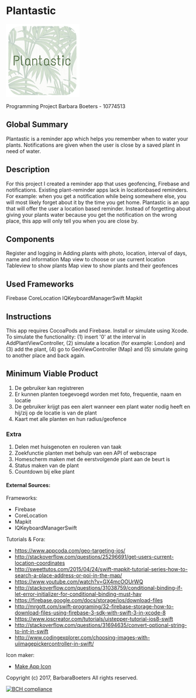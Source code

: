 # Plantastic
<img src="https://github.com/barbaraboeters/barbaraboeters-project/blob/master/doc/Afbeelding4.png" width="200px" height="200px" />

Programming Project
Barbara Boeters - 10774513

## Global Summary
Plantastic is a reminder app which helps you remember when to water your plants. Notifications are given when the user is close by a saved plant in need of water. 

## Description
For this project I created a reminder app that uses geofencing, Firebase and notifications. Existing plant-reminder apps lack in locationbased reminders. For example: when you get a notification while being somewhere else, you will most likely forget about it by the time you get home. Plantastic is an app that will offer the user a location based reminder. Instead of forgetting about giving your plants water because you get the notification on the wrong place, this app will only tell you when you are close by. 

## Components
Register and logging in
Adding plants with photo, location, interval of days, name and information
Map view to choose or use current location
Tableview to show plants 
Map view to show plants and their geofences

## Used Frameworks
Firebase
CoreLocation
IQKeyboardManagerSwift
Mapkit

## Instructions
This app requires CocoaPods and Firebase. Install or simulate using Xcode. To simulate the functionality: (1) insert '0' at the interval in AddPlantViewController, (2) simulate a location (for example: London) and (3) add the plant, (4) go to GeoViewController (Map) and (5) simulate going to another place and back again. 

## Minimum Viable Product
1. De gebruiker kan registreren 
2. Er kunnen planten toegevoegd worden met foto, frequentie, naam en locatie
3. De gebruiker krijgt pas een alert wanneer een plant water nodig heeft en hij/zij op de locatie is van de plant
4. Kaart met alle planten en hun radius/geofence

### Extra 
1. Delen met huisgenoten en rouleren van taak
2. Zoekfunctie planten met behulp van een API of webscrape
3. Homescherm maken met de eerstvolgende plant aan de beurt is
4. Status maken van de plant
5. Countdown bij elke plant

#### External Sources:
Frameworks:
- Firebase
- CoreLocation
- Mapkit 
- IQKeyboardManagerSwift

Tutorials & Fora: 
- https://www.appcoda.com/geo-targeting-ios/
- http://stackoverflow.com/questions/25296691/get-users-current-location-coordinates
- http://sweettutos.com/2015/04/24/swift-mapkit-tutorial-series-how-to-search-a-place-address-or-poi-in-the-map/
- https://www.youtube.com/watch?v=GX4mcOOUrWQ
- http://stackoverflow.com/questions/31038759/conditional-binding-if-let-error-initializer-for-conditional-binding-must-hav
- https://firebase.google.com/docs/storage/ios/download-files
- http://mrgott.com/swift-programing/32-firebase-storage-how-to-download-files-using-firebase-3-sdk-with-swift-3-in-xcode-8
- https://www.ioscreator.com/tutorials/uistepper-tutorial-ios8-swift
- http://stackoverflow.com/questions/31694635/convert-optional-string-to-int-in-swift
- http://www.codingexplorer.com/choosing-images-with-uiimagepickercontroller-in-swift/

Icon maker: 
- [Make App Icon](https://makeappicon.com)

Copyright (c) 2017, BarbaraBoeters All rights reserved.

[![BCH compliance](https://bettercodehub.com/edge/badge/BarbaraBoeters/barbaraboeters-project)](https://bettercodehub.com)
